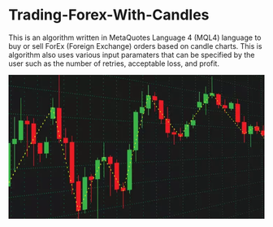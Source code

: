 # Trading-Forex-With-Candles
This is an algorithm written in MetaQuotes Language 4 (MQL4) language to buy or sell ForEx (Foreign Exchange) orders based on candle charts.  This is algorithm also uses various input paramaters that can be specified by the user such as the number of retries, acceptable loss, and profit. 


![Screenshot](forex_candles.png)
